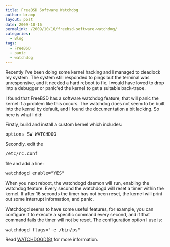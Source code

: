 ```yaml
---
title: FreeBSD Software Watchdog
author: bramp
layout: post
date: 2009-10-16
permalink: /2009/10/16/freebsd-software-watchdog/
categories:
  - Blog
tags:
  - FreeBSD
  - panic
  - watchdog
---
```

Recently I&#8217;ve been doing some kernel hacking and I managed to deadlock my system. The system still responded to pings but the terminal was unresponsive, and it needed a hard reboot to fix. I would have loved to drop into a debugger or panic&#8217;ed the kernel to get a suitable back-trace.

I found that FreeBSD has a software watchdog feature, that will panic the kernel if a problem like this occurs. The watchdog does not seem to be built into the kernel by default, and I found the documentation a bit lacking. So here is what I did:

Firstly, build and install a custom kernel which includes:

<pre>options SW_WATCHDOG</pre>

Secondly, edit the

<pre>/etc/rc.conf</pre>

file and add a line:

<pre>watchdogd_enable="YES"</pre>

When you next reboot, the watchdogd daemon will run, enabling the watchdog feature. Every second the watchdogd will reset a timer within the kernel. If after 16 seconds the timer has not been reset, the kernel will print out some interrupt information, and panic.

Watchdogd seems to have some useful features, for example, you can configure it to execute a specific command every second, and if that command fails the timer will not be reset. The configuration option I use is:

<pre>watchdogd_flags="-e /bin/ps"</pre>

Read [WATCHDOGD(8)][1] for more information.

 [1]: http://www.freebsd.org/cgi/man.cgi?query=watchdogd&sektion=8